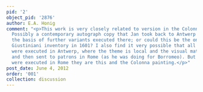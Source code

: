 ```yaml
---
pid: '2'
object_pid: '2876'
author: E.A. Honig
comment: "<p>This work is very closely related to version in the Colonna collection.
  Possibly a contemporary autograph copy that Jan took back to Antwerp and formed
  the basis of further variants executed there; or could this be the one listed in
  Giustiniani inventory in 1601? I also find it very possible that all the Magi paintings
  were executed in Antwerp, where the theme is local and the visual materials to hand,
  and then sent to patrons in Rome (as he was doing for Borromeo). But if any versions
  were executed in Rome they are this and the Colonna painting.</p>"
post_date: June 4, 2012
order: '001'
collection: discussion
---
```

